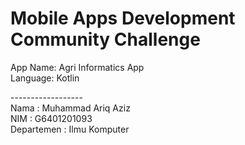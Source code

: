 <h1> Mobile Apps Development Community Challenge </h1>

App Name: Agri Informatics App <br>
Language: Kotlin <br>

------------------ <br>
Nama : Muhammad Ariq Aziz <br>
NIM : G6401201093 <br>
Departemen : Ilmu Komputer <br>
